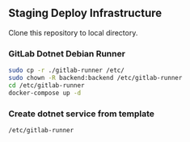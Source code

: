 ## Staging Deploy Infrastructure

Clone this repository to local directory.

### GitLab Dotnet Debian Runner

```bash
sudo cp -r ./gitlab-runner /etc/
sudo chown -R backend:backend /etc/gitlab-runner
cd /etc/gitlab-runner
docker-compose up -d
```

### Create dotnet service from template

```bash
/etc/gitlab-runner
```